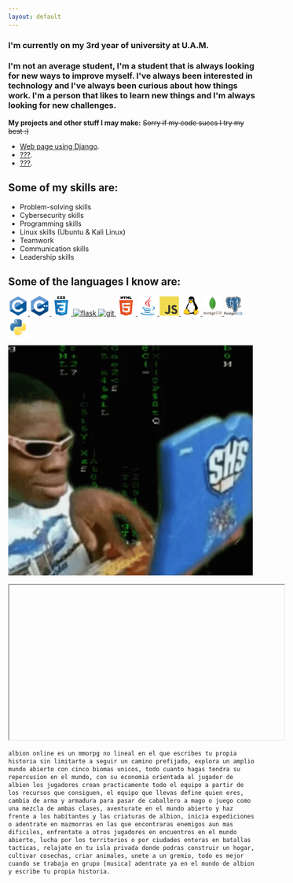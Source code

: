 ```yaml
---
layout: default
---
```



### I'm currently on my 3rd year of university at U.A.M.
### I'm not an average student, I'm a student that is always looking for new ways to improve myself. I've always been interested in technology and I've always been curious about how things work. I'm a person that likes to learn new things and I'm always looking for new challenges.

**My projects and other stuff I may make:**
~~Sorry if my code succs I try my best :)~~

* [Web page using Django](./another-page.html).
* [???](./another-page.html).
* [???](./another-page.html).

## Some of my skills are:
*   Problem-solving skills
*   Cybersecurity skills
*   Programming skills
*   Linux skills (Ubuntu & Kali Linux)
*   Teamwork
*   Communication skills
*   Leadership skills

## Some of the languages I know are:
<p align="left"> <a href="https://www.cprogramming.com/" target="_blank" rel="noreferrer"> <img src="https://raw.githubusercontent.com/devicons/devicon/master/icons/c/c-original.svg" alt="c" width="40" height="40"/> </a> <a href="https://www.w3schools.com/cpp/" target="_blank" rel="noreferrer"> <img src="https://raw.githubusercontent.com/devicons/devicon/master/icons/cplusplus/cplusplus-original.svg" alt="cplusplus" width="40" height="40"/> </a> <a href="https://www.w3schools.com/css/" target="_blank" rel="noreferrer"> <img src="https://raw.githubusercontent.com/devicons/devicon/master/icons/css3/css3-original-wordmark.svg" alt="css3" width="40" height="40"/> </a> <a href="https://flask.palletsprojects.com/" target="_blank" rel="noreferrer"> <img src="https://www.vectorlogo.zone/logos/pocoo_flask/pocoo_flask-icon.svg" alt="flask" width="40" height="40"/> </a> <a href="https://git-scm.com/" target="_blank" rel="noreferrer"> <img src="https://www.vectorlogo.zone/logos/git-scm/git-scm-icon.svg" alt="git" width="40" height="40"/> </a> <a href="https://www.w3.org/html/" target="_blank" rel="noreferrer"> <img src="https://raw.githubusercontent.com/devicons/devicon/master/icons/html5/html5-original-wordmark.svg" alt="html5" width="40" height="40"/> </a> <a href="https://www.java.com" target="_blank" rel="noreferrer"> <img src="https://raw.githubusercontent.com/devicons/devicon/master/icons/java/java-original.svg" alt="java" width="40" height="40"/> </a> <a href="https://developer.mozilla.org/en-US/docs/Web/JavaScript" target="_blank" rel="noreferrer"> <img src="https://raw.githubusercontent.com/devicons/devicon/master/icons/javascript/javascript-original.svg" alt="javascript" width="40" height="40"/> </a> <a href="https://www.linux.org/" target="_blank" rel="noreferrer"> <img src="https://raw.githubusercontent.com/devicons/devicon/master/icons/linux/linux-original.svg" alt="linux" width="40" height="40"/> </a> <a href="https://www.mongodb.com/" target="_blank" rel="noreferrer"> <img src="https://raw.githubusercontent.com/devicons/devicon/master/icons/mongodb/mongodb-original-wordmark.svg" alt="mongodb" width="40" height="40"/> </a> <a href="https://www.postgresql.org" target="_blank" rel="noreferrer"> <img src="https://raw.githubusercontent.com/devicons/devicon/master/icons/postgresql/postgresql-original-wordmark.svg" alt="postgresql" width="40" height="40"/> </a> <a href="https://www.python.org" target="_blank" rel="noreferrer"> <img src="https://raw.githubusercontent.com/devicons/devicon/master/icons/python/python-original.svg" alt="python" width="40" height="40"/> </a> </p>

![hakr](static/aa.webp)
<img src="" data-canonical-src="https://skillicons.dev/icons?i=,css,django,flask,git,github,html,java,js,linux,mongodb,mysql,nodejs,py,vscode&amp;perline=10" style="max-width: 100%;">

<iframe width="560" height="315" src=""  allow="accelerometer; autoplay;" allowfullscreen></iframe>

```
albion online es un mmorpg no lineal en el que escribes tu propia historia sin limitarte a seguir un camino prefijado, explora un amplio mundo abierto con cinco biomas unicos, todo cuanto hagas tendra su repercusíon en el mundo, con su economia orientada al jugador de albion los jugadores crean practicamente todo el equipo a partir de los recursos que consiguen, el equipo que llevas define quien eres, cambia de arma y armadura para pasar de caballero a mago o juego como una mezcla de ambas clases, aventurate en el mundo abierto y haz frente a los habitantes y las criaturas de albion, inicia expediciones o adentrate en mazmorras en las que encontraras enemigos aun mas dificiles, enfrentate a otros jugadores en encuentros en el mundo abierto, lucha por los territorios o por ciudades enteras en batallas tacticas, relajate en tu isla privada donde podras construir un hogar, cultivar cosechas, criar animales, unete a un gremio, todo es mejor cuando se trabaja en grupo [musica] adentrate ya en el mundo de albion y escribe tu propia historia.
```
